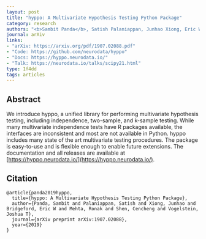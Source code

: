 ```yaml
---
layout: post
title: "hyppo: A Multivariate Hypothesis Testing Python Package"
category: research
authors: "<b>Sambit Panda</b>, Satish Palaniappan, Junhao Xiong, Eric W. Bridgeford, Ronak Mehta, Cencheng Shen, and Joshua T. Vogelstein"
journal: arXiv
links: 
- "arXiv: https://arxiv.org/pdf/1907.02088.pdf"
- "Code: https://github.com/neurodata/hyppo"
- "Docs: https://hyppo.neurodata.io/"
- "Talk: https://neurodata.io/talks/scipy21.html"
type: 1f4dd
tags: articles
---
```


## Abstract

We introduce hyppo, a unified library for performing multivariate hypothesis testing, including independence, two-sample, and k-sample testing. While many multivariate independence tests have R packages available, the interfaces are inconsistent and most are not available in Python. hyppo includes many state of the art multivariate testing procedures. The package is easy-to-use and is flexible enough to enable future extensions. The documentation and all releases are available at [https://hyppo.neurodata.io/](https://hyppo.neurodata.io/).

## Citation

```
@article{panda2019hyppo,
  title={hyppo: A Multivariate Hypothesis Testing Python Package},
  author={Panda, Sambit and Palaniappan, Satish and Xiong, Junhao and Bridgeford, Eric W and Mehta, Ronak and Shen, Cencheng and Vogelstein, Joshua T},
  journal={arXiv preprint arXiv:1907.02088},
  year={2019}
}
```